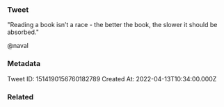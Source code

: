 ### Tweet
"Reading a book isn’t a race - the better the book, the slower it should be absorbed."

@naval

### Metadata
Tweet ID: 1514190156760182789
Created At: 2022-04-13T10:34:00.000Z

### Related

